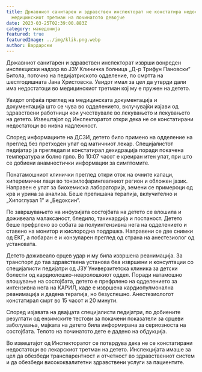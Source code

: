 ```yaml
---
title: Државниот санитарен и здравствен инспекторат не констатира недостатоци во
  медицинскиот третман на починатото девојче
date: 2023-03-25T02:39:00.883Z
category: македонија
featured: true
featuredImage: ../img/klik.png.webp
author: Вардарски
---
```


Државниот санитарен и здравствен инспекторат изврши вонреден инспекциски надзор во ЈЗУ Клиничка болница „Д-р Трифун Пановски“ Битола, поточно на педијатриското одделение, по смртта на шестгодишната Јана Христовска. Увидот имал за цел да утврди дали има недостатоци во медицинскиот третман кој му е пружен на детето.

Увидот опфаќа преглед на медицинската документација и документација што се чува во одделението, вклучувајќи изјави од здравствени работници кои учествувале во лекувањето и лекувањето на детето. Извештајот од Инспекторатот откри дека не се констатирани недостатоци во нивна надлежност.

Според информациите на ДСЗИ, детето било примено на одделение на преглед без претходен упат од матичниот лекар. Специјалистот педијатар ја прегледал и констатирал дехидрација поради покачена температура и болно грло. Во 10:07 часот е креиран итен упат, при што се добиени анамнестички информации за симптомите.

Понатамошниот клинички преглед откри оток на очните капаци, хиперемични лаци во тонзилофарингеалниот регион и обложен јазик. Направен е упат за биохемиска лабораторија, земени се примероци од крв и урина за анализа. Беше препишана терапија, вклучително и „Хипоглузал 1“ и „Бедоксин“.

По завршувањето на инфузијата состојбата на детето се влошила и доживеала малаксаност, бледило, тахикардија и поспаност. Детето беше префрлено во собата за полуинтензивна нега на одделението и ставено на монитор и кислородна поддршка. Направени се две снимки од ЕКГ, а побаран е и конзуларен преглед од страна на анестезиолог од установата.

Детето доживеало срцев удар и му била извршена реанимација. За транспорт до таа здравствена установа беа извршени и консултации со специјалисти педијатри од ЈЗУ Универзитетска клиника за детски болести од кардиолошко-невролошкиот оддел. Поради натамошно влошување на состојбата, детето е префрлено на одделението за интензивна нега на КАРИЛ, каде е извршена кардиопулмонална реанимација и дадена терапија, но безуспешно. Анестезиологот констатирал смрт во 15 часот и 20 минути.

Според изјавата на двајцата специјалисти педијатри, по добиените резултати од ензимските тестови за покачени показатели за срцеви заболувања, мајката на детето била информирана за сериозноста на состојбата. Телото на починатото дете е дадено на обдукција.

Во извештајот од Инспекторатот се потврдува дека не се констатирани недостатоци во лекарскиот третман на детето. Инспекцијата имаше за цел да обезбеди транспарентност и отчетност во здравствениот систем и да обезбеди висококвалитетни здравствени услуги за пациентите.
